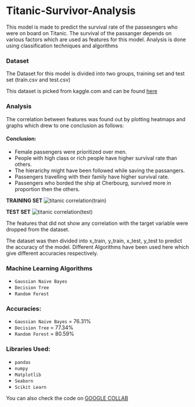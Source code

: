 # Titanic-Survivor-Analysis
This model is made to predict the survival rate of the passesngers who were on board on Titanic. The survival of the passanger depends on various factors which are used as features for this model.
Analysis is done using classification techniques and algorithms
### Dataset
The Dataset for this model is divided into two groups, training set and test set (train.csv and test.csv)

This dataset is picked from kaggle.com and can be found [here](https://www.kaggle.com/vinaypratap/titanic-survivor-classification)

### Analysis 
The correlation between features was found out by plotting heatmaps and graphs which drew to one conclusion as follows:
   #### Conclusion:
   - Female passengers were prioritized over men.
   - People with high class or rich people have higher survival rate than others.
   - The hierarichy might have been followed while saving the passangers.
   - Passengers travelling with their family have higher survival rate.
   - Passengers who borded the ship at Cherbourg, survived more in proportion then the others.
   
   **TRAINING SET**
  ![titanic correlation(train)](https://user-images.githubusercontent.com/56751947/137724644-634158de-ecd3-497d-b1b7-4a210df516b9.png)

   **TEST SET**
  ![titanic correlation(test)](https://user-images.githubusercontent.com/56751947/137724787-dc7a08fd-22e5-4041-9da6-4bb1f15c3937.png)

   
The features that did not show any correlation with the target variable were dropped from the dataset.

The dataset was then divided into x_train, y_train, x_test, y_test to predict the accuracy of the model.
Different Algorithms have been used here which give different accuracies respectively.

### Machine Learning Algorithms
- `Gaussian Naive Bayes`
- `Decision Tree`
- `Random Forest`
### Accuracies:
- `Gaussian Naive Bayes` = 76.31%
- `Decision Tree` = 77.34%
- `Random Forest` = 80.59%

### Libraries Used:
- `pandas`
- `numpy`
- `Matplotlib`
- `Seaborn`
- `Scikit Learn`


You can also check the code on [GOOGLE COLLAB](https://colab.research.google.com/drive/1vb6n87ScmwBRGzpO6ILZjcmq3sdSGZ4l#scrollTo=l7a9fRibMnda)

